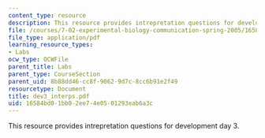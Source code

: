 ```yaml
---
content_type: resource
description: This resource provides intrepretation questions for development day 3.
file: /courses/7-02-experimental-biology-communication-spring-2005/16584bd01bb02ee74e0501293eab6a3c_dev3_interps.pdf
file_type: application/pdf
learning_resource_types:
- Labs
ocw_type: OCWFile
parent_title: Labs
parent_type: CourseSection
parent_uid: 8b88dd46-cc8f-9062-9d7c-8cc6b91e2f49
resourcetype: Document
title: dev3_interps.pdf
uid: 16584bd0-1bb0-2ee7-4e05-01293eab6a3c
---
```

This resource provides intrepretation questions for development day 3.

